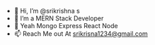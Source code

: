- 👋 Hi, I’m @srikrishna s
- 👀 I’m a MERN Stack Developer
- 🌱 Yeah Mongo Express React Node 
- 📫 Reach Me out At 
      srikrisna1234@gmail.com
   
      

<!---
srikrishnas/srikrishnas is a ✨ special ✨ repository because its `README.md` (this file) appears on your GitHub profile.
You can click the Preview link to take a look at your changes.
--->
